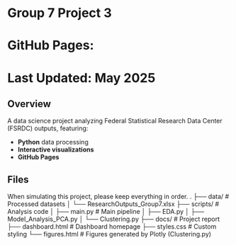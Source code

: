 # Group 7 Project 3
# GitHub Pages: 
# Last Updated: May 2025 

## Overview
A data science project analyzing Federal Statistical Research Data Center (FSRDC) outputs, featuring:  
- **Python** data processing
- **Interactive visualizations** 
- **GitHub Pages**

## Files
When simulating this project, please keep everything in order.
.
├── data/ # Processed datasets
│ └── ResearchOutputs_Group7.xlsx
├── scripts/ # Analysis code
│ ├── main.py # Main pipeline
│ ├── EDA.py
│ ├── Model_Analysis_PCA.py
│ └── Clustering.py
├── docs/ # Project report
├── dashboard.html # Dashboard homepage
├── styles.css # Custom styling
└── figures.html # Figures generated by Plotly (Clustering.py)